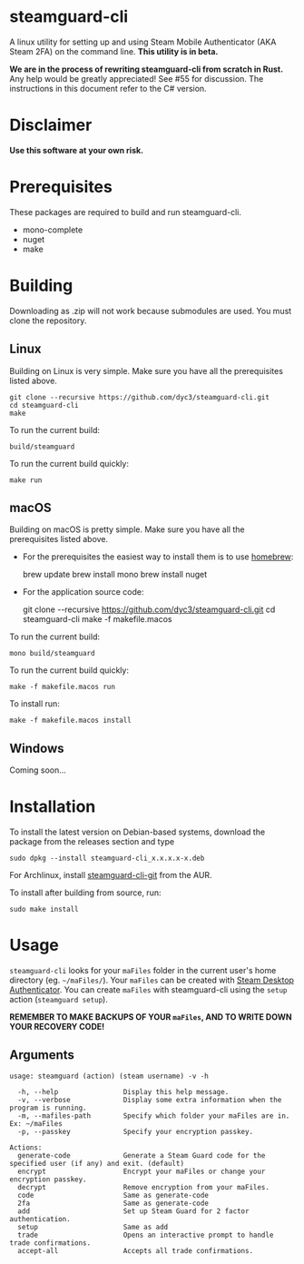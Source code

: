 # steamguard-cli
A linux utility for setting up and using Steam Mobile Authenticator (AKA Steam 2FA) on the command line.
**This utility is in beta.**

**We are in the process of rewriting steamguard-cli from scratch in Rust.** Any help would be greatly appreciated! See #55 for discussion. The instructions in this document refer to the C# version.

# Disclaimer
**Use this software at your own risk.**

# Prerequisites
These packages are required to build and run steamguard-cli.
* mono-complete
* nuget
* make

# Building
Downloading as .zip will not work because submodules are used. You must clone the repository.

## Linux
Building on Linux is very simple. Make sure you have all the prerequisites listed above.

    git clone --recursive https://github.com/dyc3/steamguard-cli.git
    cd steamguard-cli
    make

To run the current build:

    build/steamguard

To run the current build quickly:

    make run

## macOS

Building on macOS is pretty simple. Make sure you have all the prerequisites listed above.

* For the prerequisites the easiest way to install them is to use [homebrew](https://brew.sh/):

    brew update
    brew install mono
    brew install nuget

* For the application source code:

    git clone --recursive https://github.com/dyc3/steamguard-cli.git
    cd steamguard-cli
    make -f makefile.macos

To run the current build:

    mono build/steamguard

To run the current build quickly:

    make -f makefile.macos run

To install run:

    make -f makefile.macos install

## Windows
Coming soon...

# Installation
To install the latest version on Debian-based systems, download the package from the releases section and type

    sudo dpkg --install steamguard-cli_x.x.x.x-x.deb

For Archlinux, install [steamguard-cli-git](https://aur.archlinux.org/packages/steamguard-cli-git/) from the AUR.

To install after building from source, run:

    sudo make install

# Usage
`steamguard-cli` looks for your `maFiles` folder in the current user's home directory (eg. `~/maFiles/`).
Your `maFiles` can be created with [Steam Desktop Authenticator][SDA]. You can create `maFiles` with
steamguard-cli using the `setup` action (`steamguard setup`).

**REMEMBER TO MAKE BACKUPS OF YOUR `maFiles`, AND TO WRITE DOWN YOUR RECOVERY CODE!**

[SDA]: https://github.com/Jessecar96/SteamDesktopAuthenticator

## Arguments
    usage: steamguard (action) (steam username) -v -h

      -h, --help                Display this help message.
      -v, --verbose             Display some extra information when the program is running.
      -m, --mafiles-path        Specify which folder your maFiles are in. Ex: ~/maFiles
      -p, --passkey             Specify your encryption passkey.

    Actions:
      generate-code             Generate a Steam Guard code for the specified user (if any) and exit. (default)
      encrypt                   Encrypt your maFiles or change your encryption passkey.
      decrypt                   Remove encryption from your maFiles.
      code                      Same as generate-code
      2fa                       Same as generate-code
      add                       Set up Steam Guard for 2 factor authentication.
      setup                     Same as add
      trade                     Opens an interactive prompt to handle trade confirmations.
      accept-all                Accepts all trade confirmations.
